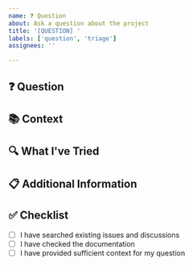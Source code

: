 ```yaml
---
name: ❓ Question
about: Ask a question about the project
title: '[QUESTION] '
labels: ['question', 'triage']
assignees: ''

---
```


## ❓ Question

<!-- What would you like to know? -->

## 📚 Context

<!-- Provide any relevant context or background information. -->

## 🔍 What I've Tried

<!-- Describe what you've already tried or researched. -->

## 📋 Additional Information

<!-- Any additional information that might be helpful. -->

## ✅ Checklist

- [ ] I have searched existing issues and discussions
- [ ] I have checked the documentation
- [ ] I have provided sufficient context for my question

